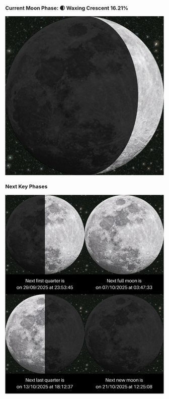 ### Current Moon Phase: 🌒 Waxing Crescent 16.21%
![Moon Phase](moonphase.png)
### Next Key Phases
![Gallery](gallery.png)